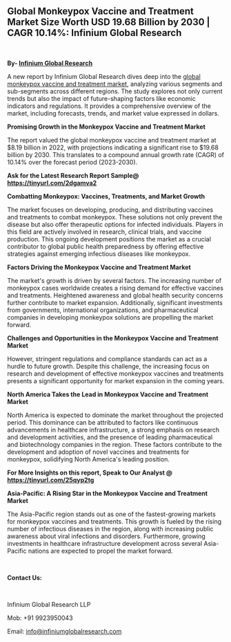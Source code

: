 <h2><strong>Global Monkeypox Vaccine and Treatment Market Size Worth USD 19.68 Billion by 2030 | CAGR 10.14%: Infinium Global Research</strong></h2>
<p>&nbsp;</p>
<p><strong>By- </strong><a href="https://www.infiniumglobalresearch.com"><strong>Infinium Global Research</strong></a></p>
<p>A new report by Infinium Global Research dives deep into the <a href="https://www.infiniumglobalresearch.com/market-reports/global-monkeypox-vaccine-and-treatment-market">global monkeypox vaccine and treatment market</a>, analyzing various segments and sub-segments across different regions. The study explores not only current trends but also the impact of future-shaping factors like economic indicators and regulations. It provides a comprehensive overview of the market, including forecasts, trends, and market value expressed in dollars.</p>
<p><strong>Promising Growth in the Monkeypox Vaccine and Treatment Market</strong></p>
<p>The report valued the global monkeypox vaccine and treatment market at $8.19 billion in 2022, with projections indicating a significant rise to $19.68 billion by 2030. This translates to a compound annual growth rate (CAGR) of 10.14% over the forecast period (2023-2030).</p>
<p><strong>Ask for the Latest Research Report Sample@ </strong><a href="https://tinyurl.com/2dgamva2"><strong>https://tinyurl.com/2dgamva2</strong></a></p>
<p><strong>Combatting Monkeypox: Vaccines, Treatments, and Market Growth</strong></p>
<p>The market focuses on developing, producing, and distributing vaccines and treatments to combat monkeypox. These solutions not only prevent the disease but also offer therapeutic options for infected individuals. Players in this field are actively involved in research, clinical trials, and vaccine production. This ongoing development positions the market as a crucial contributor to global public health preparedness by offering effective strategies against emerging infectious diseases like monkeypox.</p>
<p><strong>Factors Driving the Monkeypox Vaccine and Treatment Market</strong></p>
<p>The market's growth is driven by several factors. The increasing number of monkeypox cases worldwide creates a rising demand for effective vaccines and treatments. Heightened awareness and global health security concerns further contribute to market expansion. Additionally, significant investments from governments, international organizations, and pharmaceutical companies in developing monkeypox solutions are propelling the market forward.</p>
<p><strong>Challenges and Opportunities in the Monkeypox Vaccine and Treatment Market</strong></p>
<p>However, stringent regulations and compliance standards can act as a hurdle to future growth. Despite this challenge, the increasing focus on research and development of effective monkeypox vaccines and treatments presents a significant opportunity for market expansion in the coming years.</p>
<p><strong>North America Takes the Lead in Monkeypox Vaccine and Treatment Market</strong></p>
<p>North America is expected to dominate the market throughout the projected period. This dominance can be attributed to factors like continuous advancements in healthcare infrastructure, a strong emphasis on research and development activities, and the presence of leading pharmaceutical and biotechnology companies in the region. These factors contribute to the development and adoption of novel vaccines and treatments for monkeypox, solidifying North America's leading position.</p>
<p><strong>For More Insights on this report, Speak to Our Analyst @ </strong><a href="https://tinyurl.com/25qyp2tg"><strong>https://tinyurl.com/25qyp2tg</strong></a></p>
<p><strong>Asia-Pacific: A Rising Star in the Monkeypox Vaccine and Treatment Market</strong></p>
<p>The Asia-Pacific region stands out as one of the fastest-growing markets for monkeypox vaccines and treatments. This growth is fueled by the rising number of infectious diseases in the region, along with increasing public awareness about viral infections and disorders. Furthermore, growing investments in healthcare infrastructure development across several Asia-Pacific nations are expected to propel the market forward.</p>
<p>&nbsp;</p>
<p><strong>Contact Us:</strong></p>
<p>&nbsp;</p>
<p>Infinium Global Research LLP</p>
<p>Mob: +91 9923950043</p>
<p>Email: <a href="mailto:info@infiniumglobalresearch.com">info@infiniumglobalresearch.com</a></p>